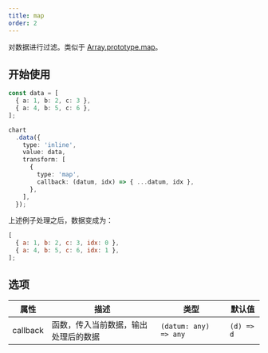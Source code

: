 ```yaml
---
title: map
order: 2
---
```


对数据进行过滤。类似于 [Array.prototype.map](https://developer.mozilla.org/en-US/docs/Web/JavaScript/Reference/Global_Objects/Array/map)。

## 开始使用

```ts
const data = [
  { a: 1, b: 2, c: 3 },
  { a: 4, b: 5, c: 6 },
];

chart
  .data({
    type: 'inline',
    value: data,
    transform: [
      {
        type: 'map',
        callback: (datum, idx) => { ...datum, idx },
      },
    ],
  });
```

上述例子处理之后，数据变成为：

```js
[
  { a: 1, b: 2, c: 3, idx: 0 },
  { a: 4, b: 5, c: 6, idx: 1 },
];
```

## 选项

| 属性     | 描述                                 | 类型                  | 默认值     |
| -------- | ------------------------------------ | --------------------- | ---------- |
| callback | 函数，传入当前数据，输出处理后的数据 | `(datum: any) => any` | `(d) => d` |
